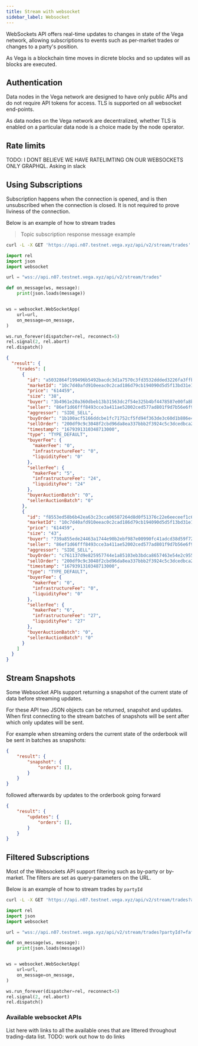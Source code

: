 ```yaml
---
title: Stream with websocket
sidebar_label: Websocket
---
```


WebSockets API offers real-time updates to changes in state of the Vega network, allowing subscriptions to events such as per-market trades or changes to a party's position.

As Vega is a blockchain time moves in dicrete blocks and so updates will as blocks are executed.

## Authentication

Data nodes in the Vega network are designed to have only public APIs and do not require API tokens for access. TLS is supported on all websocket end-points.  

As data nodes on the Vega network are decentralized, whether TLS is enabled on a particular data node is a choice made by the node operator.

## Rate limits

TODO:
I DONT BELIEVE WE HAVE RATELIMTING ON OUR WEBSOCKETS ONLY GRAPHQL. Asking in slack

## Using Subscriptions

Subscription happens when the connection is opened, and is then unsubscribed when the connection is closed. It is not required to prove liviness of the connection.

Below is an example of how to stream trades

> Topic subscription response message example

<Tabs>
<TabItem value="bash" label="bash example">

```bash
curl -L -X GET 'https://api.n07.testnet.vega.xyz/api/v2/stream/trades'
```

</TabItem>


<TabItem value="python" label="python example">

```python
import rel
import json
import websocket

url = "wss://api.n07.testnet.vega.xyz/api/v2/stream/trades"

def on_message(ws, message):
    print(json.loads(message))


ws = websocket.WebSocketApp(
    url=url,
    on_message=on_message,
)

ws.run_forever(dispatcher=rel, reconnect=5)
rel.signal(2, rel.abort)
rel.dispatch()
```

</TabItem>

</Tabs>


```json
{
  "result": {
    "trades": [
      {
        "id": "a5032864f199496b5492bacdc3d1a7570c3fd3532ddded3226fa3ffb7a6b964d",
        "marketId": "10c7d40afd910eeac0c2cad186d79cb194090d5d5f13bd31e14c49fd1bded7e2",
        "price": "614459",
        "size": "38",
        "buyer": "3b4961e20a360dbeb13b31563dc2f54e325b4bf4478587e00fa8be0c16875434",
        "seller": "86ef1d66fff8493cce3a411ae52002ced577ad801f9d7b56e6f992c124034bff",
        "aggressor": "SIDE_SELL",
        "buyOrder": "1b100acf5166ddcbe1fc71752cf5fd94f363de3c60d1b886e448d08a9f1dc169",
        "sellOrder": "200df9c9c3048f2cbd96da8ea337bbb2f3924c5c3dcedbca253e5c63255d720e",
        "timestamp": "1679391310348713000",
        "type": "TYPE_DEFAULT",
        "buyerFee": {
          "makerFee": "0",
          "infrastructureFee": "0",
          "liquidityFee": "0"
        },
        "sellerFee": {
          "makerFee": "5",
          "infrastructureFee": "24",
          "liquidityFee": "24"
        },
        "buyerAuctionBatch": "0",
        "sellerAuctionBatch": "0"
      },
      {
        "id": "f8553ed58b6b42ea63c23cca06587264d8d0f51376c22e6eeceef1c674e5c30e",
        "marketId": "10c7d40afd910eeac0c2cad186d79cb194090d5d5f13bd31e14c49fd1bded7e2",
        "price": "614459",
        "size": "43",
        "buyer": "739a855ede24463a1744e90b2ebf987e00990fc41adcd38d59f7201a52abe26c",
        "seller": "86ef1d66fff8493cce3a411ae52002ced577ad801f9d7b56e6f992c124034bff",
        "aggressor": "SIDE_SELL",
        "buyOrder": "c761137d9e825957744e1a85103eb3bdca8657463e54e2c9559d1e6de938dd21",
        "sellOrder": "200df9c9c3048f2cbd96da8ea337bbb2f3924c5c3dcedbca253e5c63255d720e",
        "timestamp": "1679391310348713000",
        "type": "TYPE_DEFAULT",
        "buyerFee": {
          "makerFee": "0",
          "infrastructureFee": "0",
          "liquidityFee": "0"
        },
        "sellerFee": {
          "makerFee": "6",
          "infrastructureFee": "27",
          "liquidityFee": "27"
        },
        "buyerAuctionBatch": "0",
        "sellerAuctionBatch": "0"
      }
    ]
  }
}
```

## Stream Snapshots

Some Websocket APIs support returning a snapshot of the current state of data before streaming updates.

For these API two JSON objects can be returned, snapshot and updates. When first connecting to the stream batches of snapshots will be sent after which only updates will be sent. 

For example when streaming orders the current state of the orderbook will be sent in batches as snapshots:

```json
{
    "result": {
        "snapshot": {
            "orders": [],
        }
    }
}
```

followed afterwards by updates to the orderbook going forward

``` json
{
    "result": {
        "updates": {
            "orders": [],
        }
    }
}
```

## Filtered Subscriptions

Most of the Websockets API support filtering such as by-party or by-market. The filters are set as query-parameters on the URL. 

Below is an example of how to stream trades by `partyId`

<Tabs>
<TabItem value="bash" label="bash example">

```bash
curl -L -X GET 'https://api.n07.testnet.vega.xyz/api/v2/stream/trades?api.n07.testnet.vega.xyz/api/v2/stream/trades?partyId?=faf83ce0533a2321ba2c0570844c631d4d888f6cc0e549e5222c1964ed764338'
```

</TabItem>


<TabItem value="python" label="python example">

```python
import rel
import json
import websocket

url = "wss://api.n07.testnet.vega.xyz/api/v2/stream/trades?partyId?=faf83ce0533a2321ba2c0570844c631d4d888f6cc0e549e5222c1964ed764338"

def on_message(ws, message):
    print(json.loads(message))


ws = websocket.WebSocketApp(
    url=url,
    on_message=on_message,
)

ws.run_forever(dispatcher=rel, reconnect=5)
rel.signal(2, rel.abort)
rel.dispatch()
```

</TabItem>

</Tabs>


### Available websocket APIs

List here with links to all the available ones that are littered throughout trading-data list.
TODO:
work out how to do links